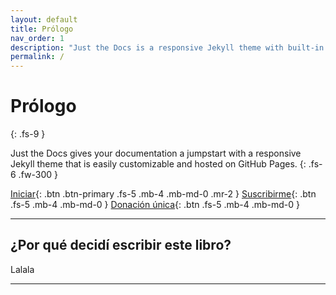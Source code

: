 ```yaml
---
layout: default
title: Prólogo
nav_order: 1
description: "Just the Docs is a responsive Jekyll theme with built-in search that is easily customizable and hosted on GitHub Pages."
permalink: /
---
```


# Prólogo
{: .fs-9 }

Just the Docs gives your documentation a jumpstart with a responsive Jekyll theme that is easily customizable and hosted on GitHub Pages.
{: .fs-6 .fw-300 }

[Iniciar](/docs/1-inicio.md){: .btn .btn-primary .fs-5 .mb-4 .mb-md-0 .mr-2 } [Suscribirme](https://www.mercadopago.com.ar/subscriptions/checkout?preapproval_plan_id=2c938084802a37ba01802bb17b2e0016){: .btn .fs-5 .mb-4 .mb-md-0 }
[Donación única](https://kierprev.github.io/donate){: .btn .fs-5 .mb-4 .mb-md-0 }

---

## ¿Por qué decidí escribir este libro?

Lalala

---
